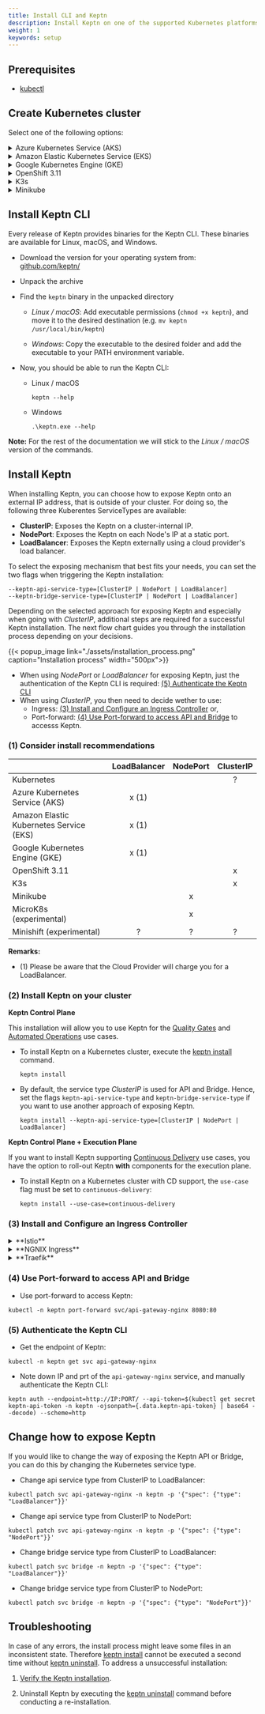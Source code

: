 ```yaml
---
title: Install CLI and Keptn
description: Install Keptn on one of the supported Kubernetes platforms.
weight: 1
keywords: setup
---
```


## Prerequisites
- [kubectl](https://kubernetes.io/docs/tasks/tools/install-kubectl/)

## Create Kubernetes cluster

Select one of the following options:

<details><summary>Azure Kubernetes Service (AKS)</summary>
<p>

1. Install local tools
  - [az](https://docs.microsoft.com/en-us/cli/azure/install-azure-cli)

1. Make sure you are logged in to your Azure account with `az login`

1. Create AKS cluster
  - [Master version:](../k8s-support/#supported-version) `1.15.x` (tested version: `1.15.10`)
  - One **D8s_v3** node
 
 </p>
</details>

<details><summary>Amazon Elastic Kubernetes Service (EKS)</summary>
<p>

1. Install local tools
  - [AWS CLI](https://docs.aws.amazon.com/cli/latest/userguide/cli-chap-install.html) (version >= 1.16.156)

1. Create EKS cluster on AWS
  - [Master version:](../k8s-support/#supported-version) `1.15` (tested version: `1.15`)
  - One `m5.2xlarge` node
  - Sample script using [eksctl](https://eksctl.io/introduction/installation/) to create such a cluster

    ```console
    eksctl create cluster --version=1.15 --name=keptn-cluster --node-type=m5.2xlarge --nodes=1 --region=eu-west-3
    ```

    <details><summary>**Known bug in EKS 1.13**</summary>

    Please note that for EKS version `1.13` in our testing we learned that the default CoreDNS that comes with certain EKS versions has a bug. In order to solve that issue we can use eksctl to update the CoreDNS service like this: 
    
    ```console
    eksctl utils update-coredns --name=keptn-cluster --region=eu-west-3 --approve
    ```
    
    </details>

</p>
</details>

<details><summary>Google Kubernetes Engine (GKE)</summary>
<p>

Run your Keptn installation for free on GKE!
If you [sign up for a Google Cloud account](https://console.cloud.google.com/getting-started), Google gives you an initial $300 credit. For deploying Keptn you can apply for an additional $200 credit which you can use towards that GKE cluster needed to run Keptn.<br><br>
<a class="button button-primary" href="https://bit.ly/keptngkecredit" target="_blank">Apply for your credit here</a>

1. Install local tools
  - [gcloud](https://cloud.google.com/sdk/gcloud/)
  - [python 2.7](https://www.python.org/downloads/release/python-2716/) (required for Ubuntu 19.04)

2. Create GKE cluster
  - [Master version:](../k8s-support/#supported-version): `1.15.x` (tested version: `1.15.9-gke.22`)
  - One **n1-standard-8** node
  - Image type `Ubuntu` or `COS` (**Note:** If you plan to use Dynatrace monitoring, select `ubuntu` for a more [convenient setup](../../reference/monitoring/dynatrace/).)
  - Sample script to create such cluster:

    ```console
    // set environment variables
    PROJECT=nameofgcloudproject
    CLUSTER_NAME=nameofcluster
    ZONE=us-central1-a
    REGION=us-central1
    GKE_VERSION="1.15"
    ```

    ```console
    gcloud container clusters create $CLUSTER_NAME --project $PROJECT --zone $ZONE --no-enable-basic-auth --cluster-version $GKE_VERSION --machine-type "n1-standard-8" --image-type "UBUNTU" --disk-type "pd-standard" --disk-size "100" --metadata disable-legacy-endpoints=true --scopes "https://www.googleapis.com/auth/devstorage.read_only","https://www.googleapis.com/auth/logging.write","https://www.googleapis.com/auth/monitoring","https://www.googleapis.com/auth/servicecontrol","https://www.googleapis.com/auth/service.management.readonly","https://www.googleapis.com/auth/trace.append" --num-nodes "1" --enable-stackdriver-kubernetes --no-enable-ip-alias --network "projects/$PROJECT/global/networks/default" --subnetwork "projects/$PROJECT/regions/$REGION/subnetworks/default" --addons HorizontalPodAutoscaling,HttpLoadBalancing --no-enable-autoupgrade
    ```
 </p>
</details>

<details><summary>OpenShift 3.11</summary>
<p>

1. Please note that you have to bring your own OpenShift cluster in version 3.11

1. Install local tools

  - [oc CLI - v3.11](https://github.com/openshift/origin/releases/tag/v3.11.0)


1. On the OpenShift master node, execute the following steps:

    - Set up the required permissions for your user:

      ```console
    oc adm policy --as system:admin add-cluster-role-to-user cluster-admin <OPENSHIFT_USER_NAME>
      ```

    - Set up the required permissions for the installer pod:

      ```console
    oc adm policy  add-cluster-role-to-user cluster-admin system:serviceaccount:default:default
    oc adm policy  add-cluster-role-to-user cluster-admin system:serviceaccount:kube-system:default
      ```

    - Enable admission WebHooks on your OpenShift master node:

      ```console
    sudo -i
    cp -n /etc/origin/master/master-config.yaml /etc/origin/master/master-config.yaml.backup
    oc ex config patch /etc/origin/master/master-config.yaml --type=merge -p '{
      "admissionConfig": {
        "pluginConfig": {
          "ValidatingAdmissionWebhook": {
            "configuration": {
              "apiVersion": "apiserver.config.k8s.io/v1alpha1",
              "kind": "WebhookAdmission",
              "kubeConfigFile": "/dev/null"
            }
          },
          "MutatingAdmissionWebhook": {
            "configuration": {
              "apiVersion": "apiserver.config.k8s.io/v1alpha1",
              "kind": "WebhookAdmission",
              "kubeConfigFile": "/dev/null"
            }
          }
        }
      }
    }' >/etc/origin/master/master-config.yaml.patched
    if [ $? == 0 ]; then
      mv -f /etc/origin/master/master-config.yaml.patched /etc/origin/master/master-config.yaml
      /usr/local/bin/master-restart api && /usr/local/bin/master-restart controllers
    else
      exit
    fi
      ```
</p>
</details>

<details><summary>K3s</summary>
<p>

Please refer to the [official homepage of K3s](https://k3s.io) for detailed installation instructions. Here a short guide on how we run Keptn on K3s is provided.
 
1. Download, install [K3s](https://k3s.io/) (tested with [versions 1.16 to 1.18](../k8s_support)) and run K3s using the following command:
   ```console
   curl -sfL https://get.k3s.io | INSTALL_K3S_VERSION=v1.18.3+k3s1 K3S_KUBECONFIG_MODE="644" sh -s - --no-deploy=traefik
   ```
   This installs version `v1.18.3+k3s1` (please refer to the [K3s GitHub releases page](https://github.com/rancher/k3s/releases) for newer releases), sets file permissions `644` on `/etc/rancher/k3s/k3s.yaml` and disables `traefik` as an ingress controller.

1. Export the Kubernetes profile using
   ```console
   export KUBECONFIG=/etc/rancher/k3s/k3s.yaml
   ```
   
1. Verify that the connection to the cluster works
   ```console
   kubectl get nodes   
   ```

</p>
</details>

<details><summary>Minikube</summary>
<p>

1. Download and install [Minikube](https://github.com/kubernetes/minikube/releases) (tested with [versions 1.3 to 1.10](../k8s_support)).

1. Create a new Minikube profile (named keptn) with at least 6 CPU cores and 12 GB memory using:

    ```console
    minikube start -p keptn --cpus 6 --memory 12200
    ``` 

1. (Optional) Start the Minikube LoadBalancer service in a second terminal by executing:

    ```console
   minikube tunnel 
   ``` 

</p>
</details>

## Install Keptn CLI
Every release of Keptn provides binaries for the Keptn CLI. These binaries are available for Linux, macOS, and Windows.

- Download the version for your operating system from: [github.com/keptn/](https://github.com/keptn/keptn/releases/tag/0.6.2)
- Unpack the archive
- Find the `keptn` binary in the unpacked directory

  - *Linux / macOS*: Add executable permissions (``chmod +x keptn``), and move it to the desired destination (e.g. `mv keptn /usr/local/bin/keptn`)

  - *Windows*: Copy the executable to the desired folder and add the executable to your PATH environment variable.

- Now, you should be able to run the Keptn CLI: 
    - Linux / macOS
      ```console
      keptn --help
      ```
    
    - Windows
      ```console
      .\keptn.exe --help
      ```

**Note:** For the rest of the documentation we will stick to the *Linux / macOS* version of the commands.

## Install Keptn

When installing Keptn, you can choose how to expose Keptn onto an external IP address, that is outside of your cluster. For doing so, the following three Kuberentes ServiceTypes are available: 

* **ClusterIP**: Exposes the Keptn on a cluster-internal IP.
* **NodePort**: Exposes the Keptn on each Node's IP at a static port.
* **LoadBalancer**: Exposes the Keptn externally using a cloud provider's load balancer.

<!-- TODO: Reduce it to one endpoint -->

To select the exposing mechanism that best fits your needs, you can set the two flags when triggering the Keptn installation:

```console
--keptn-api-service-type=[ClusterIP | NodePort | LoadBalancer]
--keptn-bridge-service-type=[ClusterIP | NodePort | LoadBalancer]
```

Depending on the selected approach for exposing Keptn and especially when going with *ClusterIP*, additional steps are required for a successful Keptn installation. The next flow chart guides you through the installation process depending on your decisions.   

{{< popup_image
link="./assets/installation_process.png"
caption="Installation process"
width="500px">}}

* When using *NodePort* or *LoadBalancer* for exposing Keptn, just the authentication of the Keptn CLI is required: [(5) Authenticate the Keptn CLI](./#5-authenticate-the-keptn-cli)
* When using *ClusterIP*, you then need to decide wether to use:
    * Ingress: [(3) Install and Configure an Ingress Controller](./#3-install-and-configure-an-ingress-controller) or,
    * Port-forward: [(4) Use Port-forward to access API and Bridge](./#4-use-port-forward-to-access-api-and-bridge) to accesss Keptn. 

### (1) Consider install recommendations

|            | LoadBalancer | NodePort | ClusterIP |
|------------|:------------:|:--------:|:---------:|
| Kubernetes                                |              |          |     ?     |
| Azure Kubernetes Service (AKS)            |     x (1)    |          |           |
| Amazon Elastic Kubernetes Service (EKS)   |     x (1)    |          |           |
| Google Kubernetes Engine (GKE)            |     x (1)    |          |           |
| OpenShift 3.11                            |              |          |     x     |
| K3s                                       |              |          |     x     |
| Minikube                                  |              |     x    |           |
| MicroK8s (experimental)                   |              |     x    |           |
| Minishift (experimental)                  |       ?      |     ?    |     ?     |

**Remarks:**

* (1) Please be aware that the Cloud Provider will charge you for a LoadBalancer. 

### (2) Install Keptn on your cluster

**Keptn Control Plane**

This installation will allow you to use Keptn for the [Quality Gates](../../quality_gates/) and [Automated Operations](../../automated_operations/) use cases.

* To install Keptn on a Kubernetes cluster, execute the [keptn install](../../reference/cli/commands/keptn_install) command. 

    ```console
    keptn install
    ```

* By default, the service type *ClusterIP* is used for API and Bridge. Hence, set the flags `keptn-api-service-type` and `keptn-bridge-service-type` if you want to use another approach of exposing Keptn.
    <!-- TODO: Set flag name -->
    ```console
    keptn install --keptn-api-service-type=[ClusterIP | NodePort | LoadBalancer]
    ```

**Keptn Control Plane + Execution Plane**

If you want to install Keptn supporting [Continuous Delivery](../../continuous_delivery/) use cases, you have the option to roll-out Keptn **with** components for the execution plane. 

* To install Keptn on a Kubernetes cluster with CD support, the `use-case` flag must be set to `continuous-delivery`:

    ```console
    keptn install --use-case=continuous-delivery
    ```

### (3) Install and Configure an Ingress Controller

<details><summary>**Istio**</summary>
<p>

* To install an Istio Ingress Controller, please refer to the [official Istio documentation](https://istio.io/latest/docs/setup/install/).

* [Determining the ingress IP and ports](https://istio.io/latest/docs/tasks/traffic-management/ingress/ingress-control/#determining-the-ingress-ip-and-ports):

```console
kubectl -n istio-system get svc istio-ingressgateway
```

* Create the `ingress-manifest.yaml` manifest for an ingress object in which you set set IP-ADDRESS and PORT. Finally, apply the manifest:

```yaml
apiVersion: networking.k8s.io/v1beta1
kind: Ingress
metadata:
  annotations:
    kubernetes.io/ingress.class: istio
name: api-keptn-ingress
namespace: keptn
spec:
rules:
- host: <IP-ADDRESS>
  http:
    paths:
    - backend:
        serviceName: api-gateway-nginx
        servicePort: <PORT>
```

```console
kubectl apply -f ingress-manifest.yaml
```

</p>
</details>

<details><summary>**NGNIX Ingress**</summary>
<p>

* To install a NGINX Ingress Controller, please refer to the [official documentation](https://kubernetes.github.io/ingress-nginx/).

* From where do we get the IP/PORT?

* Create the `ingress-manifest.yaml` manifest for an ingress object in which you set IP-ADDRESS and PORT. Finally, apply the manifest:

```yaml
apiVersion: networking.k8s.io/v1beta1
kind: Ingress
metadata:
  name: keptn-ingress
  annotations:
    nginx.ingress.kubernetes.io/rewrite-target: /
spec:
rules:
- host: <IP-ADDRESS>
  http:
    paths:
    - backend:
        serviceName: api-gateway-nginx
        servicePort: <PORT>
```

```console
kubectl apply -f ingress-manifest.yaml
```

</p>
</details>

<details><summary>**Traefik**</summary>
<p>

* To install a Traefik Ingress Controller, please refer to the [official documentation](https://docs.traefik.io/getting-started/install-traefik).

* From where do we get the IP/PORT? <!-- TODO: How to get IP/PORT? -->

* Create the `ingress-manifest.yaml` manifest for an ingress object in which you set IP-ADDRESS and PORT. Finally, apply the manifest:

```yaml
apiVersion: networking.k8s.io/v1beta1
kind: Ingress
metadata:
  name: keptn-ingress
spec:
rules:
- host: <IP-ADDRESS>
  http:
    paths:
    - backend:
        serviceName: api-gateway-nginx
        servicePort: <PORT>
```

```console
kubectl apply -f ingress-manifest.yaml
```

</p>
</details>

### (4) Use Port-forward to access API and Bridge

<!-- TODO: change svc/api-gateway-nginx -->

* Use port-forward to access Keptn:

```console
kubectl -n keptn port-forward svc/api-gateway-nginx 8080:80
```

### (5) Authenticate the Keptn CLI

* Get the endpoint of Keptn: 

<!-- TODO: How is the SVC called? -->

```console
kubectl -n keptn get svc api-gateway-nginx
```

* Note down IP and prt of the `api-gateway-nginx` service, and manually authenticate the Keptn CLI:

```console
keptn auth --endpoint=http://IP:PORT/ --api-token=$(kubectl get secret keptn-api-token -n keptn -ojsonpath={.data.keptn-api-token} | base64 --decode) --scheme=http
```

## Change how to expose Keptn

If you would like to change the way of exposing the Keptn API or Bridge, you can do this by changing the Kubernetes service type.

<!-- TODO: Reduce it to one endpoint -->

* Change api service type from ClusterIP to LoadBalancer:
```console
kubectl patch svc api-gateway-nginx -n keptn -p '{"spec": {"type": "LoadBalancer"}}'
```

* Change api service type from ClusterIP to NodePort:
```console
kubectl patch svc api-gateway-nginx -n keptn -p '{"spec": {"type": "NodePort"}}'
```

* Change bridge service type from ClusterIP to LoadBalancer:
```console
kubectl patch svc bridge -n keptn -p '{"spec": {"type": "LoadBalancer"}}'
```

* Change bridge service type from ClusterIP to NodePort:
```console
kubectl patch svc bridge -n keptn -p '{"spec": {"type": "NodePort"}}'
```

## Troubleshooting

In case of any errors, the install process might leave some files in an inconsistent state. Therefore [keptn install](../../reference/cli/commands/keptn_install) cannot be executed a second time without [keptn uninstall](../../reference/cli/commands/keptn_uninstall). To address a unsuccessful installation: 

1. [Verify the Keptn installation](../../../reference/troubleshooting#verifying-a-keptn-installation).

1. Uninstall Keptn by executing the [keptn uninstall](../../reference/cli/commands/keptn_uninstall) command before conducting a re-installation.  
